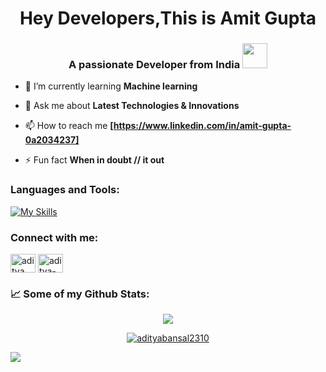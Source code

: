 <h1 align="center">Hey Developers,This is Amit Gupta</h1>
<h3 align="center">A passionate Developer from India <img src="https://media.giphy.com/media/WUlplcMpOCEmTGBtBW/giphy.gif" width="40"></h3>

- 🌱 I’m currently learning **Machine learning**

- 💬 Ask me about **Latest Technologies & Innovations**

- 📫 How to reach me **[https://www.linkedin.com/in/amit-gupta-0a2034237]**

- ⚡ Fun fact **When in doubt // it out**  

<h3 align = "left"> Languages and Tools:</h3>

[![My Skills](https://skillicons.dev/icons?i=azure,bootstrap,c,cpp,css,discord,django,git,github,githubactions,html,js,npm,postman,py,react,sublime,vscode)](https://skillicons.dev)


<h3 align="left">Connect with me:</h3>
<p align="left">
<a href="https://twitter.com/aditya_bansal_2" target="blank"><img align="center" src="https://raw.githubusercontent.com/rahuldkjain/github-profile-readme-generator/master/src/images/icons/Social/twitter.svg" alt="aditya_bansal_2" height="30" width="40" /></a>
<a href="https://linkedin.com/in/aditya-bansal-8068b923a" target="blank"><img align="center" src="https://raw.githubusercontent.com/rahuldkjain/github-profile-readme-generator/master/src/images/icons/Social/linked-in-alt.svg" alt="aditya-bansal-8068b923a" height="30" width="40" /></a>
</p>
<h3 align="left"> 📈 Some of my Github Stats: </h3>

<p align= "center">
<a href="http://www.github.com/amitgupt-a"><img src="https://github-readme-streak-stats.herokuapp.com/?user=AdityaBansal2310&stroke=ffffff&background=1c1917&ring=6366f1&fire=6366f1&currStreakNum=ffffff&currStreakLabel=6366f1&sideNums=ffffff&sideLabels=ffffff&dates=ffffff&hide_border=true" /></a>
</p>

<p align="center"> <a href="https://github.com/ryo-ma/github-profile-trophy"><img src="https://github-profile-trophy.vercel.app/?username=adityabansal2310" alt="adityabansal2310" /></a> </p>


![](https://komarev.com/ghpvc/?username=AdityaBansal2310)  

 
